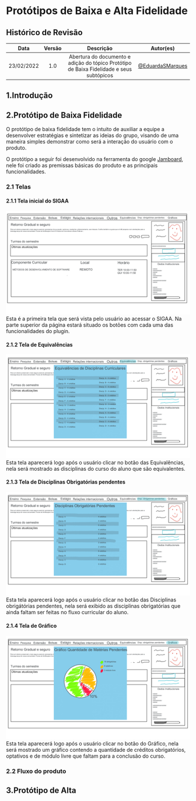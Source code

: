 # Protótipos de Baixa e Alta Fidelidade

## Histórico de Revisão

|Data|Versão|Descrição|Autor(es)|
|:--:|:--:|:--:|:--:|
|23/02/2022|1.0|Abertura do documento e adição do tópico Protótipo de Baixa Fidelidade e seus subtópicos|[@EduardaSMarques](https://github.com/EduardaSMarques)|

## 1.Introdução

## 2.Protótipo de Baixa Fidelidade
 
O protótipo de baixa fidelidade tem o intuito de auxiliar a equipe a desenvolver estratégias e sintetizar as ideias do grupo, visando de uma maneira simples demonstrar como será a interação do usuário com o produto.

 O protótipo a seguir foi desenvolvido na ferramenta do google [Jamboard](https://jamboard.google.com/d/1ZfAj8pm_QTHrd6XwLe9oX2dpqc3AtgFuCnjfIxBTzM0/edit?usp=sharing), nele foi criado as premissas básicas do produto e as principais funcionalidades.

### 2.1 Telas

#### 2.1.1 Tela inicial do SIGAA
![Tela1](assets/images/prototipoBaixaFidelidade-tela1.png)
Esta é a primeira tela que será vista pelo usuário ao acessar o SIGAA. Na parte superior da página estará situado os botões com cada uma das funcionalidades do plugin.

#### 2.1.2 Tela de Equivalências
![Tela2](assets/images/prototipoBaixaFidelidade-tela2.png)
Esta tela aparecerá logo após o usuário clicar no botão das Equivalências, nela será mostrado as disciplinas do curso do aluno que são equivalentes. 

#### 2.1.3 Tela de Disciplinas Obrigatórias pendentes
![Tela3](assets/images/prototipoBaixaFidelidade-tela3.png)
Esta tela aparecerá logo após o usuário clicar no botão das Disciplinas obrigátórias pendentes, nela será exibido as disciplinas obrigatórias que ainda faltam ser feitas no fluxo curricular do aluno. 

#### 2.1.4 Tela de Gráfico
![Tela4](assets/images/prototipoBaixaFidelidade-tela4.png)
Esta tela aparecerá logo após o usuário clicar no botão do Gráfico, nela será mostrado um gráfico contendo a quantidade de créditos obrigatórios, optativos e de módulo livre que faltam para a conclusão do curso.

### 2.2 Fluxo do produto

## 3.Protótipo de Alta 
